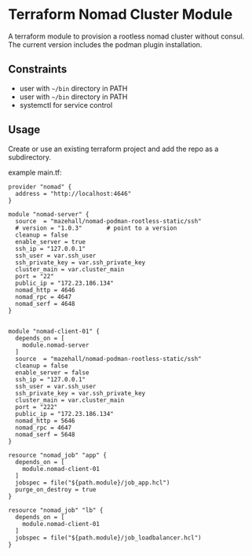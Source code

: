 # Terraform Nomad Cluster Module

A terraform module to provision a rootless nomad cluster without consul. The current version includes the podman plugin installation.

## Constraints

- user with `~/bin` directory in PATH
- user with `~/bin` directory in PATH
- systemctl for service control

## Usage

Create or use an existing terraform project and add the repo as a subdirectory.

example main.tf:

```HCL
provider "nomad" {
  address = "http://localhost:4646"
}

module "nomad-server" {
  source  = "mazehall/nomad-podman-rootless-static/ssh"
  # version = "1.0.3"       # point to a version
  cleanup = false
  enable_server = true
  ssh_ip = "127.0.0.1"
  ssh_user = var.ssh_user
  ssh_private_key = var.ssh_private_key
  cluster_main = var.cluster_main
  port = "22"
  public_ip = "172.23.186.134"
  nomad_http = 4646
  nomad_rpc = 4647
  nomad_serf = 4648
}


module "nomad-client-01" {
  depends_on = [
    module.nomad-server
  ]
  source  = "mazehall/nomad-podman-rootless-static/ssh"
  cleanup = false
  enable_server = false
  ssh_ip = "127.0.0.1"
  ssh_user = var.ssh_user
  ssh_private_key = var.ssh_private_key
  cluster_main = var.cluster_main
  port = "222"
  public_ip = "172.23.186.134"
  nomad_http = 5646
  nomad_rpc = 4647
  nomad_serf = 5648
}

resource "nomad_job" "app" {
  depends_on = [
    module.nomad-client-01
  ]
  jobspec = file("${path.module}/job_app.hcl")
  purge_on_destroy = true
}

resource "nomad_job" "lb" {
  depends_on = [
    module.nomad-client-01
  ]
  jobspec = file("${path.module}/job_loadbalancer.hcl")
}
```

